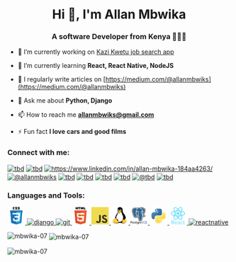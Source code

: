 
<h1 align="center">Hi 👋, I'm Allan Mbwika</h1>
<h3 align="center">A software Developer from Kenya 👨🏾‍🎓</h3>
<!--<img align="right" alt="image" width="400" src="https://encrypted-tbn0.gstatic.com/images?q=tbn:ANd9GcRf6Wg0SD7N7RM5d1JEzGM2909DecmcN8oTZw&usqp=CAU">-->

<!--<p align="left"> <a href="https://github.com/ryo-ma/github-profile-trophy"><img src="https://github-profile-trophy.vercel.app/?username=mbwika-07" alt="mbwika-07" /></a> </p>-->

- 🔭 I’m currently working on [Kazi Kwetu job search app](https://github.com/Mbwika-07/Kazi-Kwetu-Job-Search-App)

- 🌱 I’m currently learning **React, React Native, NodeJS**

- 📝 I regularly write articles on [https://medium.com/@allanmbwiks](https://medium.com/@allanmbwiks)

- 💬 Ask me about **Python, Django**

- 📫 How to reach me **allanmbwiks@gmail.com**

- ⚡ Fun fact **I love cars and good films**

<h3 align="left">Connect with me:</h3>
<p align="left">
<a href="https://dev.to/tbd" target="blank"><img align="center" src="https://raw.githubusercontent.com/rahuldkjain/github-profile-readme-generator/master/src/images/icons/Social/devto.svg" alt="tbd" height="30" width="40" /></a>
<a href="https://twitter.com/tbd" target="blank"><img align="center" src="https://raw.githubusercontent.com/rahuldkjain/github-profile-readme-generator/master/src/images/icons/Social/twitter.svg" alt="tbd" height="30" width="40" /></a>
<a href="https://linkedin.com/in/https://www.linkedin.com/in/allan-mbwika-184aa4263/" target="blank"><img align="center" src="https://raw.githubusercontent.com/rahuldkjain/github-profile-readme-generator/master/src/images/icons/Social/linked-in-alt.svg" alt="https://www.linkedin.com/in/allan-mbwika-184aa4263/" height="30" width="40" /></a>
<a href="https://medium.com/@allanmbwiks" target="blank"><img align="center" src="https://raw.githubusercontent.com/rahuldkjain/github-profile-readme-generator/master/src/images/icons/Social/medium.svg" alt="@allanmbwiks" height="30" width="40" /></a>
<a href="https://www.codechef.com/users/tbd" target="blank"><img align="center" src="https://cdn.jsdelivr.net/npm/simple-icons@3.1.0/icons/codechef.svg" alt="tbd" height="30" width="40" /></a>
<a href="https://www.hackerrank.com/tbd" target="blank"><img align="center" src="https://raw.githubusercontent.com/rahuldkjain/github-profile-readme-generator/master/src/images/icons/Social/hackerrank.svg" alt="tbd" height="30" width="40" /></a>
<a href="https://codeforces.com/profile/tbd" target="blank"><img align="center" src="https://raw.githubusercontent.com/rahuldkjain/github-profile-readme-generator/master/src/images/icons/Social/codeforces.svg" alt="tbd" height="30" width="40" /></a>
<a href="https://www.leetcode.com/tbd" target="blank"><img align="center" src="https://raw.githubusercontent.com/rahuldkjain/github-profile-readme-generator/master/src/images/icons/Social/leet-code.svg" alt="tbd" height="30" width="40" /></a>
<a href="https://www.hackerearth.com/@tbd" target="blank"><img align="center" src="https://raw.githubusercontent.com/rahuldkjain/github-profile-readme-generator/master/src/images/icons/Social/hackerearth.svg" alt="@tbd" height="30" width="40" /></a>
<a href="https://www.topcoder.com/members/tbd" target="blank"><img align="center" src="https://raw.githubusercontent.com/rahuldkjain/github-profile-readme-generator/master/src/images/icons/Social/topcoder.svg" alt="tbd" height="30" width="40" /></a>
</p>

<h3 align="left">Languages and Tools:</h3>
<p align="left"> <a href="https://www.w3schools.com/css/" target="_blank" rel="noreferrer"> <img src="https://raw.githubusercontent.com/devicons/devicon/master/icons/css3/css3-original-wordmark.svg" alt="css3" width="40" height="40"/> </a> <a href="https://www.djangoproject.com/" target="_blank" rel="noreferrer"> <img src="https://cdn.worldvectorlogo.com/logos/django.svg" alt="django" width="40" height="40"/> </a> <a href="https://git-scm.com/" target="_blank" rel="noreferrer"> <img src="https://www.vectorlogo.zone/logos/git-scm/git-scm-icon.svg" alt="git" width="40" height="40"/> </a> <a href="https://www.w3.org/html/" target="_blank" rel="noreferrer"> <img src="https://raw.githubusercontent.com/devicons/devicon/master/icons/html5/html5-original-wordmark.svg" alt="html5" width="40" height="40"/> </a> <a href="https://developer.mozilla.org/en-US/docs/Web/JavaScript" target="_blank" rel="noreferrer"> <img src="https://raw.githubusercontent.com/devicons/devicon/master/icons/javascript/javascript-original.svg" alt="javascript" width="40" height="40"/> </a> <a href="https://www.linux.org/" target="_blank" rel="noreferrer"> <img src="https://raw.githubusercontent.com/devicons/devicon/master/icons/linux/linux-original.svg" alt="linux" width="40" height="40"/> </a> <a href="https://www.postgresql.org" target="_blank" rel="noreferrer"> <img src="https://raw.githubusercontent.com/devicons/devicon/master/icons/postgresql/postgresql-original-wordmark.svg" alt="postgresql" width="40" height="40"/> </a> <a href="https://www.python.org" target="_blank" rel="noreferrer"> <img src="https://raw.githubusercontent.com/devicons/devicon/master/icons/python/python-original.svg" alt="python" width="40" height="40"/> </a> <a href="https://reactjs.org/" target="_blank" rel="noreferrer"> <img src="https://raw.githubusercontent.com/devicons/devicon/master/icons/react/react-original-wordmark.svg" alt="react" width="40" height="40"/> </a> <a href="https://reactnative.dev/" target="_blank" rel="noreferrer"> <img src="https://reactnative.dev/img/header_logo.svg" alt="reactnative" width="40" height="40"/> </a> </p>

<p><img align="left" src="https://github-readme-stats.vercel.app/api/top-langs?username=mbwika-07&show_icons=true&locale=en&layout=compact" alt="mbwika-07" /></p>

<p>&nbsp;<img align="center" src="https://github-readme-stats.vercel.app/api?username=mbwika-07&show_icons=true&locale=en" alt="mbwika-07" /></p>

<p><img align="center" src="https://github-readme-streak-stats.herokuapp.com/?user=mbwika-07&" alt="mbwika-07" /></p>
